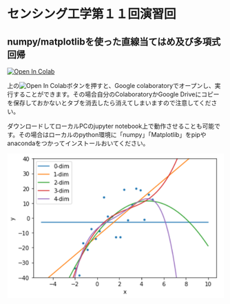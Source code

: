 # センシング工学第１１回演習回

## numpy/matplotlibを使った直線当てはめ及び多項式回帰

<a href="https://colab.research.google.com/github/NobutakaShimada/sensing-lecture/blob/main/sensing2021.ipynb" target="_parent"><img src="https://colab.research.google.com/assets/colab-badge.svg" alt="Open In Colab"/></a>

上の<img src="https://colab.research.google.com/assets/colab-badge.svg" alt="Open In Colab"/>ボタンを押すと、Google colaboratoryでオープンし、実行することができます。その場合自分のColaboratoryかGoogle Driveにコピーを保存しておかないとタブを消去したら消えてしまいますので注意してください。

ダウンロードしてローカルPCのjupyter notebook上で動作させることも可能です。その場合はローカルのpython環境に「numpy」「Matplotlib」をpipやanacondaをつかってインストールおいてください。

<img src="graph.png">













